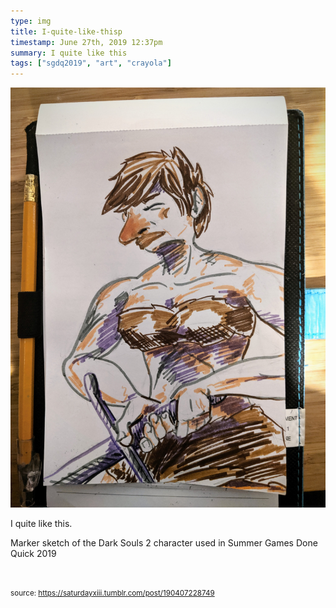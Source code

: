 ```yaml
---
type: img
title: I-quite-like-thisp
timestamp: June 27th, 2019 12:37pm
summary: I quite like this
tags: ["sgdq2019", "art", "crayola"]
---
```

<img src="../media/190407228749.jpg"/>
                                                                                          
I quite like this.


Marker sketch of the Dark Souls 2 character used in Summer Games Done Quick 2019

<br/>
 
                                    
                
                
                
                
                                
<small>source: https://saturdayxiii.tumblr.com/post/190407228749</small>